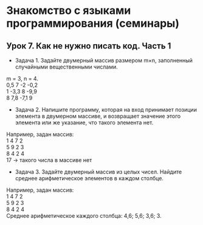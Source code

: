 # Знакомство с языками программирования (семинары)
## Урок 7. Как не нужно писать код. Часть 1

* Задача 1. Задайте двумерный массив размером m×n, заполненный случайными вещественными числами.

m = 3, n = 4.\
0,5 7 -2 -0,2\
1 -3,3 8 -9,9\
8 7,8 -7,1 9

* Задача 2. Напишите программу, которая на вход принимает позиции элемента в двумерном массиве, и возвращает значение этого элемента или же указание, что такого элемента нет.

Например, задан массив:\
1 4 7 2\
5 9 2 3\
8 4 2 4\
17 -> такого числа в массиве нет

* Задача 3. Задайте двумерный массив из целых чисел. Найдите среднее арифметическое элементов в каждом столбце.

Например, задан массив:\
1 4 7 2\
5 9 2 3\
8 4 2 4\
Среднее арифметическое каждого столбца: 4,6; 5,6; 3,6; 3.